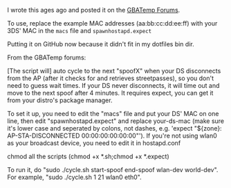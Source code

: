 I wrote this ages ago and posted it on the [GBATemp Forums](http://gbatemp.net/threads/how-to-have-a-homemade-streetpass-relay.352645/page-51#post-4751612).

To use, replace the example MAC addresses (aa:bb:cc:dd:ee:ff) with your 3DS' MAC in the `macs` file and `spawnhostapd.expect`

Putting it on GitHub now because it didn't fit in my dotfiles bin dir.


From the GBATemp forums:

[The script will] auto cycle to the next "spoofX" when your DS disconnects from the AP (after it checks for and retrieves streetpasses), so you don't need to guess wait times. If your DS never disconnects, it will time out and move to the next spoof after 4 minutes. It requires expect, you can get it from your distro's package manager.

To set it up, you need to edit the "macs" file and put your DS' MAC on one line, then edit "spawnhostapd.expect" and replace your-ds-mac (make sure it's lower case and seperated by colons, not dashes, e.g. 'expect "${zone}: AP-STA-DISCONNECTED 00:00:00:00:00:00"'). If you're not using wlan0 as your broadcast device, you need to edit it in hostapd.conf

chmod all the scripts (chmod +x *.sh;chmod +x *.expect)

To run it, do "sudo ./cycle.sh start-spoof end-spoof wlan-dev world-dev". For example, "sudo ./cycle.sh 1 21 wlan0 eth0".
